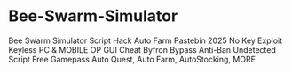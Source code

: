 # Bee-Swarm-Simulator
Bee Swarm Simulator Script Hack Auto Farm Pastebin 2025 No Key Exploit Keyless PC &amp; MOBILE OP GUI Cheat Byfron Bypass Anti-Ban Undetected Script Free Gamepass Auto Quest, Auto Farm, AutoStocking, MORE
